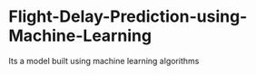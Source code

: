 # Flight-Delay-Prediction-using-Machine-Learning
Its a model built using machine learning algorithms
